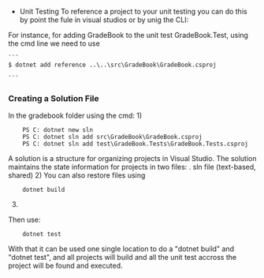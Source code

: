 - Unit Testing
To reference a project to your unit testing you can do this by point the fule in visual studios or by unig the CLI:

For instance, for adding GradeBook to the unit test GradeBook.Test, using the cmd line we need to use

    ```
    $ dotnet add reference ..\..\src\GradeBook\GradeBook.csproj
    
    ```

### Creating a Solution File
In the gradebook folder using the cmd:
1)
```
    PS C: dotnet new sln
    PS C: dotnet sln add src\GradeBook\GradeBook.csproj
    PS C: dotnet sln add test\GradeBook.Tests\GradeBook.Tests.csproj

```
A solution is a structure for organizing projects in Visual Studio. The solution maintains the state information for projects in two files: . sln file (text-based, shared)
2)
You can also restore files using 
```
    dotnet build
```
3)
Then use:
```
    dotnet test
```
With that it can be used one single location to do a "dotnet build" and "dotnet test", and all projects will build and all the unit test accross the project will be found and executed.